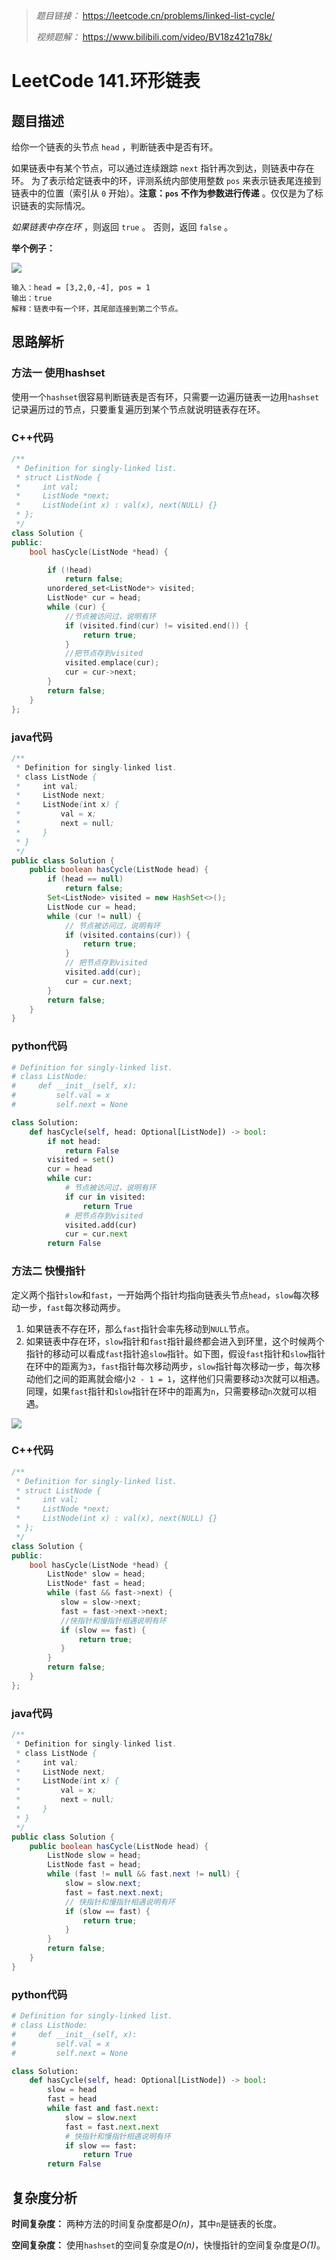 > *题目链接：* https://leetcode.cn/problems/linked-list-cycle/
>
>*视频题解：* https://www.bilibili.com/video/BV18z421q78k/

# LeetCode 141.环形链表

## 题目描述

给你一个链表的头节点 `head` ，判断链表中是否有环。

如果链表中有某个节点，可以通过连续跟踪 `next` 指针再次到达，则链表中存在环。 为了表示给定链表中的环，评测系统内部使用整数 `pos` 来表示链表尾连接到链表中的位置（索引从 `0` 开始）。**注意：`pos` 不作为参数进行传递** 。仅仅是为了标识链表的实际情况。

*如果链表中存在环* ，则返回 `true` 。 否则，返回 `false` 。

**举个例子：**

![](https://gitee.com/ldtech007/picture/raw/master/pic/lc-0141-01.png)

```
输入：head = [3,2,0,-4], pos = 1
输出：true
解释：链表中有一个环，其尾部连接到第二个节点。
```
## 思路解析

### 方法一 使用hashset

使用一个`hashset`很容易判断链表是否有环，只需要一边遍历链表一边用`hashset`记录遍历过的节点，只要重复遍历到某个节点就说明链表存在环。

### C++代码

```cpp
/**
 * Definition for singly-linked list.
 * struct ListNode {
 *     int val;
 *     ListNode *next;
 *     ListNode(int x) : val(x), next(NULL) {}
 * };
 */
class Solution {
public:
    bool hasCycle(ListNode *head) {

        if (!head) 
            return false;
        unordered_set<ListNode*> visited;
        ListNode* cur = head;
        while (cur) {
            //节点被访问过，说明有环
            if (visited.find(cur) != visited.end()) {
                return true;
            }
            //把节点存到visited
            visited.emplace(cur);
            cur = cur->next;
        }
        return false;
    }
};
```

### java代码

```java
/**
 * Definition for singly-linked list.
 * class ListNode {
 *     int val;
 *     ListNode next;
 *     ListNode(int x) {
 *         val = x;
 *         next = null;
 *     }
 * }
 */
public class Solution {
    public boolean hasCycle(ListNode head) {
        if (head == null) 
            return false;
        Set<ListNode> visited = new HashSet<>();
        ListNode cur = head;
        while (cur != null) {
            // 节点被访问过，说明有环
            if (visited.contains(cur)) {
                return true;
            }
            // 把节点存到visited
            visited.add(cur);
            cur = cur.next;
        }
        return false;
    }
}
```

### python代码

```python
# Definition for singly-linked list.
# class ListNode:
#     def __init__(self, x):
#         self.val = x
#         self.next = None

class Solution:
    def hasCycle(self, head: Optional[ListNode]) -> bool:
        if not head:
            return False
        visited = set()
        cur = head
        while cur:
            # 节点被访问过，说明有环
            if cur in visited:
                return True
            # 把节点存到visited
            visited.add(cur)
            cur = cur.next
        return False
```

### 方法二 快慢指针

定义两个指针`slow`和`fast`，一开始两个指针均指向链表头节点`head`，`slow`每次移动一步，`fast`每次移动两步。

1. 如果链表不存在环，那么`fast`指针会率先移动到`NULL`节点。
2. 如果链表中存在环，`slow`指针和`fast`指针最终都会进入到环里，这个时候两个指针的移动可以看成`fast`指针追`slow`指针。如下图，假设`fast`指针和`slow`指针在环中的距离为`3`，`fast`指针每次移动两步，`slow`指针每次移动一步，每次移动他们之间的距离就会缩小`2 - 1 = 1`，这样他们只需要移动`3`次就可以相遇。同理，如果`fast`指针和`slow`指针在环中的距离为`n`，只需要移动`n`次就可以相遇。

![](https://gitee.com/ldtech007/picture/raw/master/pic/lc-0141-02.png)

### C++代码

```cpp
/**
 * Definition for singly-linked list.
 * struct ListNode {
 *     int val;
 *     ListNode *next;
 *     ListNode(int x) : val(x), next(NULL) {}
 * };
 */
class Solution {
public:
    bool hasCycle(ListNode *head) {
        ListNode* slow = head;
        ListNode* fast = head;
        while (fast && fast->next) {
           slow = slow->next;
           fast = fast->next->next;
           //快指针和慢指针相遇说明有环
           if (slow == fast) {
               return true;
           }
        }
        return false; 
    }
};
```

### java代码

```java
/**
 * Definition for singly-linked list.
 * class ListNode {
 *     int val;
 *     ListNode next;
 *     ListNode(int x) {
 *         val = x;
 *         next = null;
 *     }
 * }
 */
public class Solution {
    public boolean hasCycle(ListNode head) {
        ListNode slow = head;
        ListNode fast = head;
        while (fast != null && fast.next != null) {
            slow = slow.next;
            fast = fast.next.next;
            // 快指针和慢指针相遇说明有环
            if (slow == fast) {
                return true;
            }
        }
        return false;
    }
}
```

### python代码

```python
# Definition for singly-linked list.
# class ListNode:
#     def __init__(self, x):
#         self.val = x
#         self.next = None

class Solution:
    def hasCycle(self, head: Optional[ListNode]) -> bool:
        slow = head
        fast = head
        while fast and fast.next:
            slow = slow.next
            fast = fast.next.next
            # 快指针和慢指针相遇说明有环
            if slow == fast:
                return True
        return False
```

## 复杂度分析

**时间复杂度：** 两种方法的时间复杂度都是*O(n)*，其中`n`是链表的长度。

**空间复杂度：** 使用`hashset`的空间复杂度是*O(n)*，快慢指针的空间复杂度是*O(1)*。
